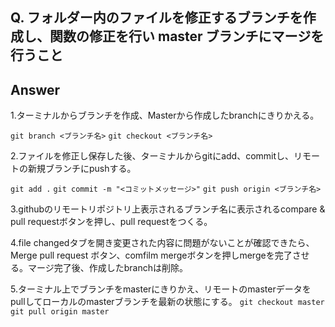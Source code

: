 ## Q. フォルダー内のファイルを修正するブランチを作成し、関数の修正を行い master ブランチにマージを行うこと


## Answer

1.ターミナルからブランチを作成、Masterから作成したbranchにきりかえる。

 `git branch <ブランチ名>`
 `git checkout <ブランチ名>`


2.ファイルを修正し保存した後、ターミナルからgitにadd、commitし、リモートの新規ブランチにpushする。

 `git add .`
 `git commit -m "<コミットメッセージ>"`
 `git push origin <ブランチ名>`
 

3.githubのリモートリポジトリ上表示されるブランチ名に表示されるcompare & pull requestボタンを押し、pull requestをつくる。


4.file changedタブを開き変更された内容に問題がないことが確認できたら、Merge pull request ボタン、comfilm mergeボタンを押しmergeを完了させる。マージ完了後、作成したbranchは削除。


5.ターミナル上でブランチをmasterにきりかえ、リモートのmasterデータをpullしてローカルのmasterブランチを最新の状態にする。
  `git checkout master`
  `git pull origin master`

